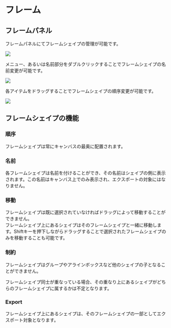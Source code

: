 # フレーム

## フレームパネル
フレームパネルにてフレームシェイプの管理が可能です。

![](/assets/frame.png)

メニュー、あるいは名前部分をダブルクリックすることでフレームシェイプの名前変更が可能です。

![](/assets/frame-menu.png)

各アイテムをドラッグすることでフレームシェイプの順序変更が可能です。

![](/assets/frame-sort.png)

## フレームシェイプの機能

### 順序
フレームシェイプは常にキャンバスの最奥に配置されます。

### 名前
各フレームシェイプは名前を付けることができ、その名前はシェイプの側に表示されます。この名前はキャンバス上でのみ表示され、エクスポートの対象にはなりません。

### 移動
フレームシェイプは既に選択されていなければドラッグによって移動することができません。  
フレームシェイプ上にあるシェイプはそのフレームシェイプと一緒に移動します。Shiftキーを押下しながらドラッグすることで選択されたフレームシェイプのみを移動することも可能です。

### 制約
フレームシェイプはグループやアラインボックスなど他のシェイプの子となることができません。

フレームシェイプ同士が重なっている場合、その重なり上にあるシェイプがどちらのフレームシェイプに属するかは不定となります。

### Export
フレームシェイプ上にあるシェイプは、そのフレームシェイプの一部としてエクスポート対象となります。
